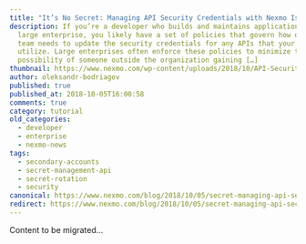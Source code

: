```yaml
---
title: "It’s No Secret: Managing API Security Credentials with Nexmo Is Easy"
description: If you’re a developer who builds and maintains applications for a
  large enterprise, you likely have a set of policies that govern how often your
  team needs to update the security credentials for any APIs that your apps
  utilize. Large enterprises often enforce these policies to minimize the
  possibility of someone outside the organization gaining […]
thumbnail: https://www.nexmo.com/wp-content/uploads/2018/10/API-Security.png
author: oleksandr-bodriagov
published: true
published_at: 2018-10-05T16:00:58
comments: true
category: tutorial
old_categories:
  - developer
  - enterprise
  - nexmo-news
tags:
  - secondary-accounts
  - secret-management-api
  - secret-rotation
  - security
canonical: https://www.nexmo.com/blog/2018/10/05/secret-managing-api-security-credentials-nexmo-easy
redirect: https://www.nexmo.com/blog/2018/10/05/secret-managing-api-security-credentials-nexmo-easy
---
```

Content to be migrated...